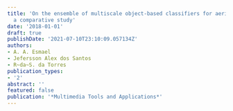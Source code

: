 ```yaml
---
title: 'On the ensemble of multiscale object-based classifiers for aerial images:
  a comparative study'
date: '2018-01-01'
draft: true
publishDate: '2021-07-10T23:10:09.057134Z'
authors:
- A. A. Esmael
- Jefersson Alex dos Santos
- R~da~S. da Torres
publication_types:
- '2'
abstract: ''
featured: false
publication: '*Multimedia Tools and Applications*'
---
```


